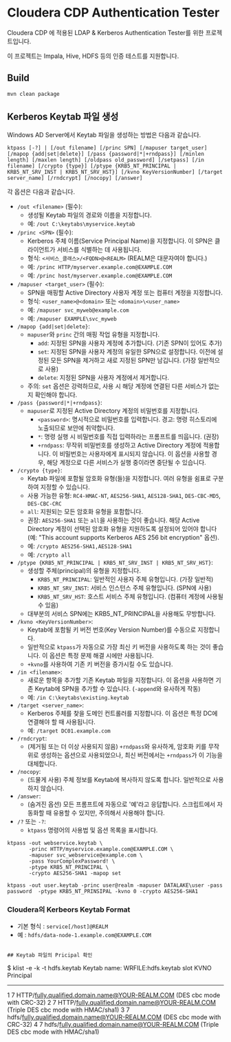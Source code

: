 # Cloudera CDP Authentication Tester

Cloudera CDP 에 적용된 LDAP & Kerberos Authentication Tester를 위한 프로젝트입니다.

이 프로젝트는 Impala, Hive, HDFS 등의 인증 테스트를 지원합니다.

## Build

```
mvn clean package
```

## Kerberos Keytab 파일 생성

Windows AD Server에서 Keytab 파일을 생성하는 방법은 다음과 같습니다.

```
ktpass [-?] | [/out filename] [/princ SPN] [/mapuser target_user] [/mapop {add|set|delete}] [/pass {password|*|+rndpass}] [/minlen length] [/maxlen length] [/oldpass old_password] [/setpass] [/in filename] [/crypto {type}] [/ptype {KRB5_NT_PRINCIPAL | KRB5_NT_SRV_INST | KRB5_NT_SRV_HST}] [/kvno KeyVersionNumber] [/target server_name] [/rndcrypt] [/nocopy] [/answer]
```

각 옵션은 다음과 같습니다.

* `/out <filename>` (필수):
  * 생성될 Keytab 파일의 경로와 이름을 지정합니다.
  * 예: `/out C:\keytabs\myservice.keytab`
* `/princ <SPN>` (필수):
  * Kerberos 주체 이름(Service Principal Name)을 지정합니다. 이 SPN은 클라이언트가 서비스를 식별하는 데 사용됩니다.
  * 형식: `<서비스_클래스>/<FQDN>@<REALM>` (REALM은 대문자여야 합니다.)
  * 예: `/princ HTTP/myserver.example.com@EXAMPLE.COM`
  * 예: `/princ host/myserver.example.com@EXAMPLE.COM`
* `/mapuser <target_user>` (필수):
  * SPN을 매핑할 Active Directory 사용자 계정 또는 컴퓨터 계정을 지정합니다.
  * 형식: `<user_name>@<domain>` 또는 `<domain>\<user_name>`
  * 예: `/mapuser svc_myweb@example.com`
  * 예: `/mapuser EXAMPLE\svc_myweb`
* `/mapop {add|set|delete}`:
  * `mapuser`와 `princ` 간의 매핑 작업 유형을 지정합니다.
    * `add`: 지정된 SPN을 사용자 계정에 추가합니다. (기존 SPN이 있어도 추가)
    * `set`: 지정된 SPN을 사용자 계정의 유일한 SPN으로 설정합니다. 이전에 설정된 모든 SPN을 제거하고 새로 지정된 SPN만 남깁니다. (가장 일반적으로 사용)
    * `delete`: 지정된 SPN을 사용자 계정에서 제거합니다.
  * 주의: `set` 옵션은 강력하므로, 사용 시 해당 계정에 연결된 다른 서비스가 없는지 확인해야 합니다.
* `/pass {password|*|+rndpass}`:
  * `mapuser`로 지정된 Active Directory 계정의 비밀번호를 지정합니다.
    * `<password>`: 명시적으로 비밀번호를 입력합니다. 경고: 명령 히스토리에 노출되므로 보안에 취약합니다.
    * `*`: 명령 실행 시 비밀번호를 직접 입력하라는 프롬프트를 띄웁니다. (권장)
    * `+rndpass`: 무작위 비밀번호를 생성하고 Active Directory 계정에 적용합니다. 이 비밀번호는 사용자에게 표시되지 않습니다. 이 옵션을 사용할 경우, 해당 계정으로 다른 서비스가 실행 중이라면 중단될 수 있습니다.
* `/crypto {type}`:
  * Keytab 파일에 포함될 암호화 유형(들)을 지정합니다. 여러 유형을 쉼표로 구분하여 지정할 수 있습니다.
  * 사용 가능한 유형: `RC4-HMAC-NT`, `AES256-SHA1`, `AES128-SHA1`, `DES-CBC-MD5`, `DES-CBC-CRC`
  * `all`: 지원되는 모든 암호화 유형을 포함합니다.
  * 권장: `AES256-SHA1` 또는 `all`을 사용하는 것이 좋습니다. 해당 Active Directory 계정이 선택된 암호화 유형을 지원하도록 설정되어 있어야 합니다 (예: "This account supports Kerberos AES 256 bit encryption" 옵션).
  * 예: `/crypto AES256-SHA1,AES128-SHA1`
  * 예: `/crypto all`
* `/ptype {KRB5_NT_PRINCIPAL | KRB5_NT_SRV_INST | KRB5_NT_SRV_HST}`:
  * 생성할 주체(principal)의 유형을 지정합니다.
    * `KRB5_NT_PRINCIPAL`: 일반적인 사용자 주체 유형입니다. (가장 일반적)
    * `KRB5_NT_SRV_INST`: 서비스 인스턴스 주체 유형입니다. (SPN에 사용)
    * `KRB5_NT_SRV_HST`: 호스트 서비스 주체 유형입니다. (컴퓨터 계정에 사용될 수 있음)
  * 대부분의 서비스 SPN에는 KRB5_NT_PRINCIPAL을 사용해도 무방합니다.
* `/kvno <KeyVersionNumber>`:
  * Keytab에 포함될 키 버전 번호(Key Version Number)를 수동으로 지정합니다.
  * 일반적으로 `ktpass`가 자동으로 가장 최신 키 버전을 사용하도록 하는 것이 좋습니다. 이 옵션은 특정 문제 해결 시에만 사용됩니다.
  * `+kvno`를 사용하여 기존 키 버전을 증가시킬 수도 있습니다.
* `/in <filename>`:
  * 새로운 항목을 추가할 기존 Keytab 파일을 지정합니다. 이 옵션을 사용하면 기존 Keytab에 SPN을 추가할 수 있습니다. (`-append`와 유사하게 작동)
  * 예: `/in C:\keytabs\existing.keytab`
* `/target <server_name>`:
  * Kerberos 주체를 찾을 도메인 컨트롤러를 지정합니다. 이 옵션은 특정 DC에 연결해야 할 때 사용됩니다.
  * 예: `/target DC01.example.com`
* `/rndcrypt`:
  * (제거됨 또는 더 이상 사용되지 않음) `+rndpass`와 유사하게, 암호화 키를 무작위로 생성하는 옵션으로 사용되었으나, 최신 버전에서는 `+rndpass`가 이 기능을 대체합니다.
* `/nocopy`:
  * (드물게 사용) 주체 정보를 Keytab에 복사하지 않도록 합니다. 일반적으로 사용하지 않습니다.
* `/answer`:
  * (숨겨진 옵션) 모든 프롬프트에 자동으로 '예'라고 응답합니다. 스크립트에서 자동화할 때 유용할 수 있지만, 주의해서 사용해야 합니다.
* `/?` 또는 `-?`:
  * `ktpass` 명령어의 사용법 및 옵션 목록을 표시합니다.

```
ktpass -out webservice.keytab \
       -princ HTTP/myservice.example.com@EXAMPLE.COM \
       -mapuser svc_webservice@example.com \
       -pass YourComplexPassword! \
       -ptype KRB5_NT_PRINCIPAL \
       -crypto AES256-SHA1 -mapop set
```

```
ktpass -out user.keytab -princ user@realm -mapuser DATALAKE\user -pass password  -ptype KRB5_NT_PRINSIPAL -kvno 0 -crypto AES256-SHA1
```

### Cloudera의 Kerbeors Keytab Format

* 기본 형식 : `service[/host]@REALM`
 * 예 : `hdfs/data-node-1.example.com@EXAMPLE.COM`

```

## Keytab 파일의 Pricipal 확인

```
$ klist -e -k -t hdfs.keytab
Keytab name: WRFILE:hdfs.keytab
slot KVNO Principal
---- ---- ---------------------------------------------------------------------
   1    7    HTTP/fully.qualified.domain.name@YOUR-REALM.COM (DES cbc mode with CRC-32)
   2    7    HTTP/fully.qualified.domain.name@YOUR-REALM.COM (Triple DES cbc mode with HMAC/sha1)
   3    7    hdfs/fully.qualified.domain.name@YOUR-REALM.COM (DES cbc mode with CRC-32)
   4    7    hdfs/fully.qualified.domain.name@YOUR-REALM.COM (Triple DES cbc mode with HMAC/sha1)
```
